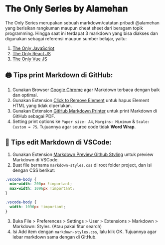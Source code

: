 # 𝐓𝐡𝐞 𝐎𝐧𝐥𝐲 𝐒𝐞𝐫𝐢𝐞𝐬 𝐛𝐲 𝐀𝐥𝐚𝐦𝐞𝐡𝐚𝐧
The Only Series merupakan sebuah markdown/catatan pribadi @alamehan yang berisikan rangkuman maupun cheat sheet dari beragam topik programming. Hingga saat ini terdapat 3 markdown yang bisa diakses dan digunakan sebagai referensi maupun sumber belajar, yaitu:

1. <a href="/the-only-javascript">The Only JavaScript</a>
2. <a href="/the-only-react-js">The Only React JS</a>
3. <a href="/the-only-vue-js">The Only Vue JS</a>

## 🖨️ Tips print Markdown di GitHub:
1. Gunakan Browser <a href="https://www.google.com/chrome/">Google Chrome</a> agar Markdown terbaca dengan baik dan optimal.
2. Gunakan Extension <a href="https://chrome.google.com/webstore/detail/click-to-remove-element/jcgpghgjhhahcefnfpbncdmhhddedhnk">Click to Remove Element</a> untuk hapus Element HTML yang tidak diperlukan.
3. Gunakan Extension <a href="https://chrome.google.com/webstore/detail/github-markdown-printer/fehpdlpmcegfpbkgcnaleindodeegapk">GitHub Markdown Printer</a> untuk print Markdown di GitHub sebagai PDF.
4. Setting print options ke ```Paper size: A4```, ```Margins: Minimum``` & ```Scale: Custom = 75```. Tujuannya agar source code tidak **Word Wrap**.

## 📑 Tips edit Markdown di VSCode:
1. Gunakan Extension <a href="https://marketplace.visualstudio.com/items?itemName=bierner.markdown-preview-github-styles">Markdown Preview Github Styling</a> untuk preview Markdown di VSCode.
2. Buat file bernama ```markdown-styles.css``` di root folder project, dan isi dengan CSS berikut:
```CSS
.vscode-body {
  min-width: 200px !important;
  max-width: 1096px !important;
}

.vscode-body {
  width: 1096px !important;
}
```
3. Buka File > Preferences > Settings > User > Extensions > Markdown > Markdown: Styles. (Atau pakai fitur search)
4. Isi Add item dengan ```markdown-styles.css```, lalu klik OK. Tujuannya agar lebar markdown sama dengan di GitHub.
